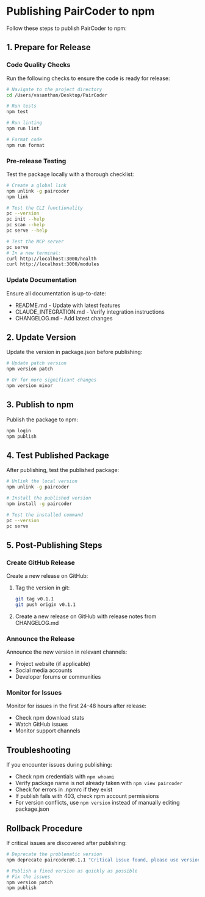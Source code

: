 # Publishing PairCoder to npm

Follow these steps to publish PairCoder to npm:

## 1. Prepare for Release

### Code Quality Checks

Run the following checks to ensure the code is ready for release:

```bash
# Navigate to the project directory
cd /Users/vasanthan/Desktop/PairCoder

# Run tests
npm test

# Run linting
npm run lint

# Format code
npm run format
```

### Pre-release Testing

Test the package locally with a thorough checklist:

```bash
# Create a global link
npm unlink -g paircoder
npm link

# Test the CLI functionality
pc --version
pc init --help
pc scan --help
pc serve --help

# Test the MCP server
pc serve
# In a new terminal:
curl http://localhost:3000/health
curl http://localhost:3000/modules
```

### Update Documentation

Ensure all documentation is up-to-date:

- README.md - Update with latest features
- CLAUDE_INTEGRATION.md - Verify integration instructions
- CHANGELOG.md - Add latest changes

## 2. Update Version

Update the version in package.json before publishing:

```bash
# Update patch version
npm version patch

# Or for more significant changes
npm version minor
```

## 3. Publish to npm

Publish the package to npm:

```bash
npm login
npm publish
```

## 4. Test Published Package

After publishing, test the published package:

```bash
# Unlink the local version
npm unlink -g paircoder

# Install the published version
npm install -g paircoder

# Test the installed command
pc --version
pc serve
```

## 5. Post-Publishing Steps

### Create GitHub Release

Create a new release on GitHub:

1. Tag the version in git:
   ```bash
   git tag v0.1.1
   git push origin v0.1.1
   ```

2. Create a new release on GitHub with release notes from CHANGELOG.md

### Announce the Release

Announce the new version in relevant channels:

- Project website (if applicable)
- Social media accounts
- Developer forums or communities

### Monitor for Issues

Monitor for issues in the first 24-48 hours after release:

- Check npm download stats
- Watch GitHub issues
- Monitor support channels

## Troubleshooting

If you encounter issues during publishing:

- Check npm credentials with `npm whoami`
- Verify package name is not already taken with `npm view paircoder`
- Check for errors in .npmrc if they exist
- If publish fails with 403, check npm account permissions
- For version conflicts, use `npm version` instead of manually editing package.json

## Rollback Procedure

If critical issues are discovered after publishing:

```bash
# Deprecate the problematic version
npm deprecate paircoder@0.1.1 "Critical issue found, please use version 0.1.0 instead"

# Publish a fixed version as quickly as possible
# Fix the issues
npm version patch
npm publish
```
